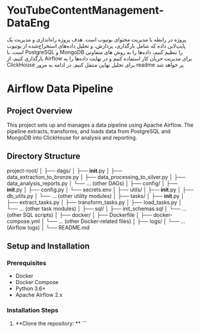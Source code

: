# YouTubeContentManagement-DataEng

 پروژه در رابطه با مدیریت محتوای یوتیوب است. هدف پروژه راه‌اندازی و مدیریت یک پایپ‌لاین داده که شامل بارگذاری، پردازش، و تحلیل داده‌های استخراج‌شده از یوتیوب است. با PostgreSQL و MongoDB را تنظیم کنیم، داده‌ها را به روش های متفاوتی بارگذاری کنیم، از Airflow برای مدیریت جریان کار استفاده کنیم و در نهایت داده‌ها را به ClickHouse برای تحلیل نهایی منتقل کنیم. در ادامه به مرور readme پر خواهد شد


# Airflow Data Pipeline

## Project Overview
This project sets up and manages a data pipeline using Apache Airflow. The pipeline extracts, transforms, and loads data from PostgreSQL and MongoDB into ClickHouse for analysis and reporting.

## Directory Structure
project-root/
│
├── dags/
│   ├── __init__.py
│   ├── data_extraction_to_bronze.py
│   ├── data_processing_to_silver.py
│   ├── data_analysis_reports.py
│   └── ... (other DAGs)
│
├── config/
│   ├── __init__.py
│   ├── config.py
│   └── secrets.env
│
├── utils/
│   ├── __init__.py
│   ├── db_utils.py
│   └── ... (other utility modules)
│
├── tasks/
│   ├── __init__.py
│   ├── extract_tasks.py
│   ├── transform_tasks.py
│   ├── load_tasks.py
│   └── ... (other task modules)
│
├── sql/
│   ├── init_schemas.sql
│   └── ... (other SQL scripts)
│
├── docker/
│   ├── Dockerfile
│   ├── docker-compose.yml
│   └── ... (other Docker-related files)
│
├── logs/
│   └── ... (Airflow logs)
│
└── README.md

## Setup and Installation 
### Prerequisites 
- Docker 
- Docker Compose 
- Python 3.6+ 
- Apache Airflow 2.x 

### Installation Steps 
1. **Clone the repository:
** ```

